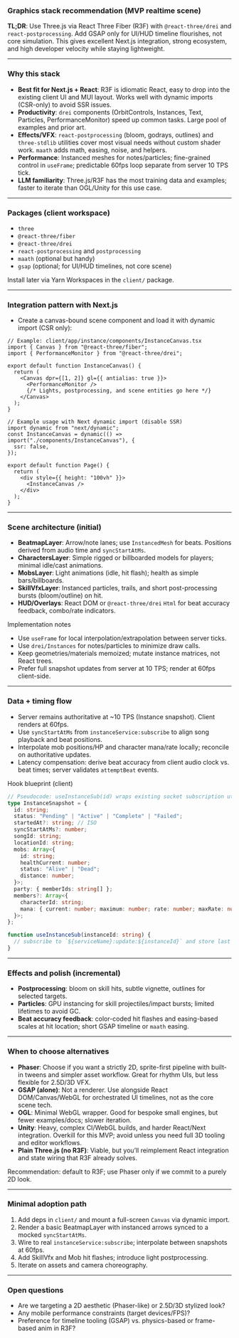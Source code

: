 ### Graphics stack recommendation (MVP realtime scene)

**TL;DR**: Use Three.js via React Three Fiber (R3F) with `@react-three/drei` and `react-postprocessing`. Add GSAP only for UI/HUD timeline flourishes, not core simulation. This gives excellent Next.js integration, strong ecosystem, and high developer velocity while staying lightweight.

---

### Why this stack

- **Best fit for Next.js + React**: R3F is idiomatic React, easy to drop into the existing client UI and MUI layout. Works well with dynamic imports (CSR-only) to avoid SSR issues.
- **Productivity**: `drei` components (OrbitControls, Instances, Text, Particles, PerformanceMonitor) speed up common tasks. Large pool of examples and prior art.
- **Effects/VFX**: `react-postprocessing` (bloom, godrays, outlines) and `three-stdlib` utilities cover most visual needs without custom shader work. `maath` adds math, easing, noise, and helpers.
- **Performance**: Instanced meshes for notes/particles; fine-grained control in `useFrame`; predictable 60fps loop separate from server 10 TPS tick.
- **LLM familiarity**: Three.js/R3F has the most training data and examples; faster to iterate than OGL/Unity for this use case.

---

### Packages (client workspace)

- `three`
- `@react-three/fiber`
- `@react-three/drei`
- `react-postprocessing` and `postprocessing`
- `maath` (optional but handy)
- `gsap` (optional; for UI/HUD timelines, not core scene)

Install later via Yarn Workspaces in the `client/` package.

---

### Integration pattern with Next.js

- Create a canvas-bound scene component and load it with dynamic import (CSR only):

```tsx
// Example: client/app/instance/components/InstanceCanvas.tsx
import { Canvas } from "@react-three/fiber";
import { PerformanceMonitor } from "@react-three/drei";

export default function InstanceCanvas() {
  return (
    <Canvas dpr={[1, 2]} gl={{ antialias: true }}>
      <PerformanceMonitor />
      {/* Lights, postprocessing, and scene entities go here */}
    </Canvas>
  );
}
```

```tsx
// Example usage with Next dynamic import (disable SSR)
import dynamic from "next/dynamic";
const InstanceCanvas = dynamic(() => import("./components/InstanceCanvas"), {
  ssr: false,
});

export default function Page() {
  return (
    <div style={{ height: "100vh" }}>
      <InstanceCanvas />
    </div>
  );
}
```

---

### Scene architecture (initial)

- **BeatmapLayer**: Arrow/note lanes; use `InstancedMesh` for beats. Positions derived from audio time and `syncStartAtMs`.
- **CharactersLayer**: Simple rigged or billboarded models for players; minimal idle/cast animations.
- **MobsLayer**: Light animations (idle, hit flash); health as simple bars/billboards.
- **SkillVfxLayer**: Instanced particles, trails, and short post-processing bursts (bloom/outline) on hit.
- **HUD/Overlays**: React DOM or `@react-three/drei` `Html` for beat accuracy feedback, combo/rate indicators.

Implementation notes

- Use `useFrame` for local interpolation/extrapolation between server ticks.
- Use `drei/Instances` for notes/particles to minimize draw calls.
- Keep geometries/materials memoized; mutate instance matrices, not React trees.
- Prefer full snapshot updates from server at 10 TPS; render at 60fps client-side.

---

### Data + timing flow

- Server remains authoritative at ~10 TPS (Instance snapshot). Client renders at 60fps.
- Use `syncStartAtMs` from `instanceService:subscribe` to align song playback and beat positions.
- Interpolate mob positions/HP and character mana/rate locally; reconcile on authoritative updates.
- Latency compensation: derive beat accuracy from client audio clock vs. beat times; server validates `attemptBeat` events.

Hook blueprint (client)

```ts
// Pseudocode: useInstanceSub(id) wraps existing socket subscription util
type InstanceSnapshot = {
  id: string;
  status: "Pending" | "Active" | "Complete" | "Failed";
  startedAt?: string; // ISO
  syncStartAtMs?: number;
  songId: string;
  locationId: string;
  mobs: Array<{
    id: string;
    healthCurrent: number;
    status: "Alive" | "Dead";
    distance: number;
  }>;
  party: { memberIds: string[] };
  members?: Array<{
    characterId: string;
    mana: { current: number; maximum: number; rate: number; maxRate: number };
  }>;
};

function useInstanceSub(instanceId: string) {
  // subscribe to `${serviceName}:update:${instanceId}` and store last snapshot
}
```

---

### Effects and polish (incremental)

- **Postprocessing**: bloom on skill hits, subtle vignette, outlines for selected targets.
- **Particles**: GPU instancing for skill projectiles/impact bursts; limited lifetimes to avoid GC.
- **Beat accuracy feedback**: color-coded hit flashes and easing-based scales at hit location; short GSAP timeline or `maath` easing.

---

### When to choose alternatives

- **Phaser**: Choose if you want a strictly 2D, sprite-first pipeline with built-in tweens and simpler asset workflow. Great for rhythm UIs, but less flexible for 2.5D/3D VFX.
- **GSAP (alone)**: Not a renderer. Use alongside React DOM/Canvas/WebGL for orchestrated UI timelines, not as the core scene tech.
- **OGL**: Minimal WebGL wrapper. Good for bespoke small engines, but fewer examples/docs; slower iteration.
- **Unity**: Heavy, complex CI/WebGL builds, and harder React/Next integration. Overkill for this MVP; avoid unless you need full 3D tooling and editor workflows.
- **Plain Three.js (no R3F)**: Viable, but you’ll reimplement React integration and state wiring that R3F already solves.

Recommendation: default to R3F; use Phaser only if we commit to a purely 2D look.

---

### Minimal adoption path

1. Add deps in `client/` and mount a full-screen `Canvas` via dynamic import.
2. Render a basic BeatmapLayer with instanced arrows synced to a mocked `syncStartAtMs`.
3. Wire to real `instanceService:subscribe`; interpolate between snapshots at 60fps.
4. Add SkillVfx and Mob hit flashes; introduce light postprocessing.
5. Iterate on assets and camera choreography.

---

### Open questions

- Are we targeting a 2D aesthetic (Phaser-like) or 2.5D/3D stylized look?
- Any mobile performance constraints (target devices/FPS)?
- Preference for timeline tooling (GSAP) vs. physics-based or frame-based anim in R3F?
